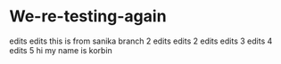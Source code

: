 # We-re-testing-again
edits edits
this is from sanika branch 2
edits edits 2
edits edits 3
edits 4
edits 5
hi my name is korbin